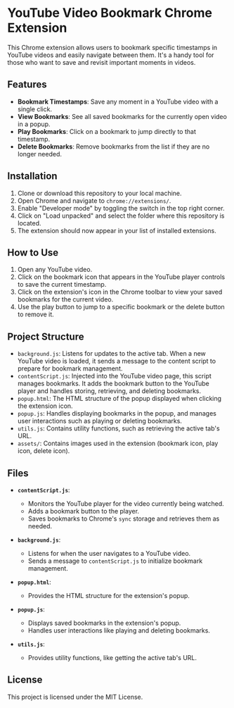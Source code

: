 # YouTube Video Bookmark Chrome Extension

This Chrome extension allows users to bookmark specific timestamps in YouTube videos and easily navigate between them. It's a handy tool for those who want to save and revisit important moments in videos.

## Features

- **Bookmark Timestamps**: Save any moment in a YouTube video with a single click.
- **View Bookmarks**: See all saved bookmarks for the currently open video in a popup.
- **Play Bookmarks**: Click on a bookmark to jump directly to that timestamp.
- **Delete Bookmarks**: Remove bookmarks from the list if they are no longer needed.

## Installation

1. Clone or download this repository to your local machine.
2. Open Chrome and navigate to `chrome://extensions/`.
3. Enable "Developer mode" by toggling the switch in the top right corner.
4. Click on "Load unpacked" and select the folder where this repository is located.
5. The extension should now appear in your list of installed extensions.

## How to Use

1. Open any YouTube video.
2. Click on the bookmark icon that appears in the YouTube player controls to save the current timestamp.
3. Click on the extension's icon in the Chrome toolbar to view your saved bookmarks for the current video.
4. Use the play button to jump to a specific bookmark or the delete button to remove it.

## Project Structure

- `background.js`: Listens for updates to the active tab. When a new YouTube video is loaded, it sends a message to the content script to prepare for bookmark management.
- `contentScript.js`: Injected into the YouTube video page, this script manages bookmarks. It adds the bookmark button to the YouTube player and handles storing, retrieving, and deleting bookmarks.
- `popup.html`: The HTML structure of the popup displayed when clicking the extension icon.
- `popup.js`: Handles displaying bookmarks in the popup, and manages user interactions such as playing or deleting bookmarks.
- `utils.js`: Contains utility functions, such as retrieving the active tab's URL.
- `assets/`: Contains images used in the extension (bookmark icon, play icon, delete icon).

## Files

- **`contentScript.js`**:
  - Monitors the YouTube player for the video currently being watched.
  - Adds a bookmark button to the player.
  - Saves bookmarks to Chrome's `sync` storage and retrieves them as needed.
- **`background.js`**:

  - Listens for when the user navigates to a YouTube video.
  - Sends a message to `contentScript.js` to initialize bookmark management.

- **`popup.html`**:

  - Provides the HTML structure for the extension's popup.

- **`popup.js`**:

  - Displays saved bookmarks in the extension's popup.
  - Handles user interactions like playing and deleting bookmarks.

- **`utils.js`**:
  - Provides utility functions, like getting the active tab's URL.

## License

This project is licensed under the MIT License.
